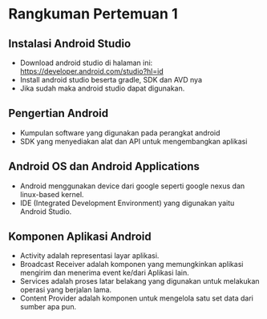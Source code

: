 # Rangkuman Pertemuan 1


## Instalasi Android Studio
- Download android studio di halaman ini: https://developer.android.com/studio?hl=id
- Install android studio beserta gradle, SDK dan AVD nya
- Jika sudah maka android studio dapat digunakan.

## Pengertian Android
- Kumpulan software yang digunakan pada perangkat android
- SDK yang menyediakan alat dan API untuk mengembangkan aplikasi

## Android OS dan Android Applications
- Android menggunakan device dari google seperti google nexus dan linux-based kernel.
- IDE (Integrated Development Environment) yang digunakan yaitu Android Studio.

## Komponen Aplikasi Android
- Activity adalah representasi layar aplikasi.
- Broadcast Receiver adalah komponen yang memungkinkan aplikasi mengirim dan menerima event ke/dari
Aplikasi lain.
- Services adalah proses latar belakang yang digunakan untuk melakukan operasi yang berjalan lama.
- Content Provider adalah komponen untuk mengelola satu set data dari sumber apa pun.

